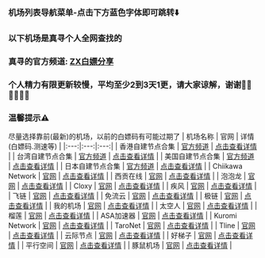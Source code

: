 ### 机场列表导航菜单-点击下方蓝色字体即可跳转⬇️
### 以下机场是真寻个人全网查找的
### 真寻的官方频道: [ZX白嫖分享](https://t.me/ZXAirportSharing)
### 个人精力有限更新较慢，平均至少2到3天1更，请大家谅解，谢谢🙏🏻🙏🏻🙏🏻
### 温馨提示⚠️
尽量选择靠前(最新)的机场，以前的白嫖码有可能过期了
| 机场名称 | 官网 | 详情(白嫖码.测速等) |
|:---:|:---:|:---:|
| 香港自建节点合集 | [官方频道](https://t.me/ZXAirportSharing) | [点击查看详情](https://github.com/zhenxunjiangovo/ZXAirportSharing/blob/main/%E9%A6%99%E6%B8%AF%E8%87%AA%E5%BB%BA%E8%8A%82%E7%82%B9%E5%90%88%E9%9B%86.md) |
| 台湾自建节点合集 | [官方频道](https://t.me/ZXAirportSharing) | [点击查看详情](https://github.com/zhenxunjiangovo/ZXAirportSharing/blob/main/%E5%8F%B0%E6%B9%BE%E8%87%AA%E5%BB%BA%E8%8A%82%E7%82%B9%E5%90%88%E9%9B%86.md) |
| 美国自建节点合集 | [官方频道](https://t.me/ZXAirportSharing) | [点击查看详情](https://github.com/zhenxunjiangovo/ZXAirportSharing/blob/main/%E7%BE%8E%E5%9B%BD%E8%87%AA%E5%BB%BA%E8%8A%82%E7%82%B9%E5%90%88%E9%9B%86.md) |
| 日本自建节点合集 | [官方频道](https://t.me/ZXAirportSharing) | [点击查看详情](https://github.com/zhenxunjiangovo/ZXAirportSharing/blob/main/%E6%97%A5%E6%9C%AC%E8%87%AA%E5%BB%BA%E8%8A%82%E7%82%B9%E5%90%88%E9%9B%86.md) |
| Chiikawa Network | [官网](https://chiikawa-network.ggff.net) | [点击查看详情](https://github.com/zhenxunjiangovo/ZXAirportSharing/blob/main/Chiikawa%20Network.md) |
| 西贡在线 | [官网](https://img.saigonfly.com/static/dd3d50270d92d8d4dc8fedeab39e03e7) | [点击查看详情](https://github.com/zhenxunjiangovo/ZXAirportSharing/blob/main/%E8%A5%BF%E8%B4%A1%E5%9C%A8%E7%BA%BF.md) |
| 泡泡龙 | [官网](https://my.xn--zwwa6600b.xyz/#/register?code=W2KGV4gY) | [点击查看详情](https://github.com/zhenxunjiangovo/ZXAirportSharing/blob/main/%E6%B3%A1%E6%B3%A1%E9%BE%99.md) |
| Cloxy | [官网](https://cloxy.io/#/quick?code=X6CffYnj) | [点击查看详情](https://github.com/zhenxunjiangovo/ZXAirportSharing/blob/main/Cloxy.md) |
| 疾风 | [官网](https://jf.luxnu.cn/#/register?code=pWr3hpxh) | [点击查看详情](https://github.com/zhenxunjiangovo/ZXAirportSharing/blob/main/%E7%96%BE%E9%A3%8E.md) |
| 飞链 | [官网](https://www.flylink.cyou) | [点击查看详情](https://github.com/zhenxunjiangovo/ZXAirportSharing/blob/main/%E9%A3%9E%E9%93%BE.md) |
| 免流云 | [官网](https://ml4.hfhfb.homes/#/register?code=59XwgXXp) | [点击查看详情](https://github.com/zhenxunjiangovo/ZXAirportSharing/blob/main/%E5%85%8D%E6%B5%81%E4%BA%91.md) |
| 极链 | [官网](http://cloud.jilian.store) | [点击查看详情](https://github.com/zhenxunjiangovo/ZXAirportSharing/blob/main/%E6%9E%81%E9%93%BE.md) |
| 我的机场 | [官网](https://xn--mes15wi6dk7s.com/#/register?code=84Wpwhx8) | [点击查看详情](https://github.com/zhenxunjiangovo/ZXAirportSharing/blob/main/%E6%88%91%E7%9A%84%E6%9C%BA%E5%9C%BA.md) |
| 太空人 | [官网](https://tkrjc.xyz/#/register?code=dTWJxcIP) | [点击查看详情](https://github.com/zhenxunjiangovo/ZX-AirportSharing/blob/main/%E5%A4%AA%E7%A9%BA%E4%BA%BA.md) |
| 榴莲 | [官网](https://apps.apple.com/us/app/shadowrocket/id932747118) | [点击查看详情](https://github.com/libnyanpasu/clash-nyanpasu) |
| ASA加速器 | [官网](https://bbaa.fhq.in/#/register?code=XYf9rJLS) | [点击查看详情](https://github.com/zhenxunjiangovo/ZX-AirportSharing/blob/main/ASA%E5%8A%A0%E9%80%9F%E5%99%A8.md) |
| Kuromi Network | [官网](https://kurominetwork.ggff.net/#/register?code=P9vwQPFT) | [点击查看详情](https://github.com/zhenxunjiangovo/ZX-AirportSharing/blob/main/Kuromi%20Network.md) |
| TaroNet | [官网](https://portal.taronet.uk/#/register?code=tRZ8M1vQ) | [点击查看详情](https://github.com/zhenxunjiangovo/ZX-AirportSharing/blob/main/TaroNet.md) |
| Tline | [官网](https://www.tline.website/auth/login) | [点击查看详情](https://github.com/zhenxunjiangovo/ZX-AirportSharing/blob/main/Tline.md) |
| 云际节点 | [官网](https://yunjijd.xyz/#/register?code=t9pu2tCc) | [点击查看详情](https://github.com/zhenxunjiangovo/ZX-AirportSharing/blob/main/%E4%BA%91%E9%99%85%E8%8A%82%E7%82%B9.md) |
| 好梯子 | [官网](https://xin.students.xin/#/register?code=NSJBQWHM) | [点击查看详情](https://github.com/zhenxunjiangovo/ZX-AirportSharing/blob/main/%E5%A5%BD%E6%A2%AF%E5%AD%90.md) |
| 平行空间 | [官网](https://pxkj.999g.xyz/#/register?code=Y2lZankh) | [点击查看详情](https://github.com/zhenxunjiangovo/ZX-AirportSharing/blob/main/%E5%B9%B3%E8%A1%8C%E7%A9%BA%E9%97%B4.md) |
| 豚鼠机场 | [官网](https://tsjc.xyz/#/register?code=9gszfuOa) | [点击查看详情](https://github.com/zhenxunjiangovo/ZX-AirportSharing/blob/main/%E8%B1%9A%E9%BC%A0%E6%9C%BA%E5%9C%BA.md) |
